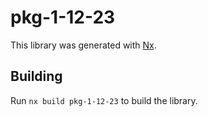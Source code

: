 # pkg-1-12-23

This library was generated with [Nx](https://nx.dev).

## Building

Run `nx build pkg-1-12-23` to build the library.
